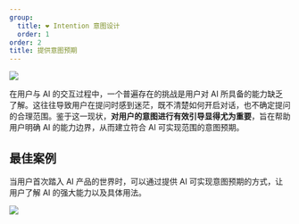 ```yaml
---
group:
  title: ❤️ Intention 意图设计
  order: 1
order: 2
title: 提供意图预期
---
```


![](https://mdn.alipayobjects.com/huamei_iwk9zp/afts/img/A*X2-8QrjSVdEAAAAAAAAAAAAADgCCAQ/fmt.webp)

在用户与 AI 的交互过程中，一个普遍存在的挑战是用户对 AI 所具备的能力缺乏了解。这往往导致用户在提问时感到迷茫，既不清楚如何开启对话，也不确定提问的合理范围。鉴于这一现状，**对用户的意图进行有效引导显得尤为重要**，旨在帮助用户明确 AI 的能力边界，从而建立符合 AI 可实现范围的意图预期。

## 最佳案例

当用户首次踏入 AI 产品的世界时，可以通过提供 AI 可实现意图预期的方式，让用户了解 AI 的强大能力以及具体用法。

![](https://mdn.alipayobjects.com/huamei_iwk9zp/afts/img/A*ko7MS6Ix5EQAAAAAAAAAAAAADgCCAQ/fmt.webp)
